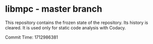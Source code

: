 # libmpc - master branch

This repository contains the frozen state of the repository.
Its history is cleared. It is used only for static code
analysis with Codacy.

Commit Time: 1712986381